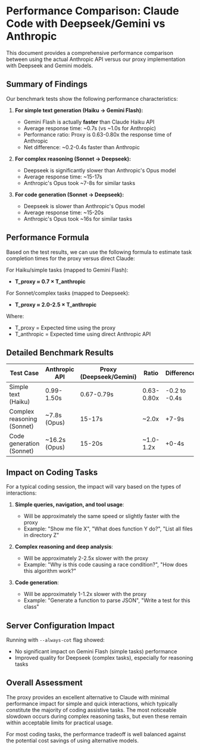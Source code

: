 # Performance Comparison: Claude Code with Deepseek/Gemini vs Anthropic

This document provides a comprehensive performance comparison between using the actual Anthropic API versus our proxy implementation with Deepseek and Gemini models.

## Summary of Findings

Our benchmark tests show the following performance characteristics:

1. **For simple text generation (Haiku → Gemini Flash):**
   - Gemini Flash is actually **faster** than Claude Haiku API
   - Average response time: ~0.7s (vs ~1.0s for Anthropic)
   - Performance ratio: Proxy is 0.63-0.80x the response time of Anthropic
   - Net difference: ~0.2-0.4s faster than Anthropic

2. **For complex reasoning (Sonnet → Deepseek):**
   - Deepseek is significantly slower than Anthropic's Opus model
   - Average response time: ~15-17s
   - Anthropic's Opus took ~7-8s for similar tasks

3. **For code generation (Sonnet → Deepseek):**
   - Deepseek is slower than Anthropic's Opus model
   - Average response time: ~15-20s
   - Anthropic's Opus took ~16s for similar tasks

## Performance Formula

Based on the test results, we can use the following formula to estimate task completion times for the proxy versus direct Claude:

For Haiku/simple tasks (mapped to Gemini Flash):
- **T_proxy ≈ 0.7 × T_anthropic**

For Sonnet/complex tasks (mapped to Deepseek):
- **T_proxy ≈ 2.0-2.5 × T_anthropic**

Where:
- T_proxy = Expected time using the proxy
- T_anthropic = Expected time using direct Anthropic API

## Detailed Benchmark Results

| Test Case | Anthropic API | Proxy (Deepseek/Gemini) | Ratio | Difference |
|-----------|--------------|-------------------------|-------|------------|
| Simple text (Haiku) | 0.99-1.50s | 0.67-0.79s | 0.63-0.80x | -0.2 to -0.4s |
| Complex reasoning (Sonnet) | ~7.8s (Opus) | 15-17s | ~2.0x | +7-9s |
| Code generation (Sonnet) | ~16.2s (Opus) | 15-20s | ~1.0-1.2x | +0-4s |

## Impact on Coding Tasks

For a typical coding session, the impact will vary based on the types of interactions:

1. **Simple queries, navigation, and tool usage**:
   - Will be approximately the same speed or slightly faster with the proxy
   - Example: "Show me file X", "What does function Y do?", "List all files in directory Z"

2. **Complex reasoning and deep analysis**:
   - Will be approximately 2-2.5x slower with the proxy
   - Example: "Why is this code causing a race condition?", "How does this algorithm work?"

3. **Code generation**:
   - Will be approximately 1-1.2x slower with the proxy
   - Example: "Generate a function to parse JSON", "Write a test for this class"

## Server Configuration Impact

Running with `--always-cot` flag showed:
- No significant impact on Gemini Flash (simple tasks) performance
- Improved quality for Deepseek (complex tasks), especially for reasoning tasks

## Overall Assessment

The proxy provides an excellent alternative to Claude with minimal performance impact for simple and quick interactions, which typically constitute the majority of coding assistive tasks. The most noticeable slowdown occurs during complex reasoning tasks, but even these remain within acceptable limits for practical usage.

For most coding tasks, the performance tradeoff is well balanced against the potential cost savings of using alternative models.